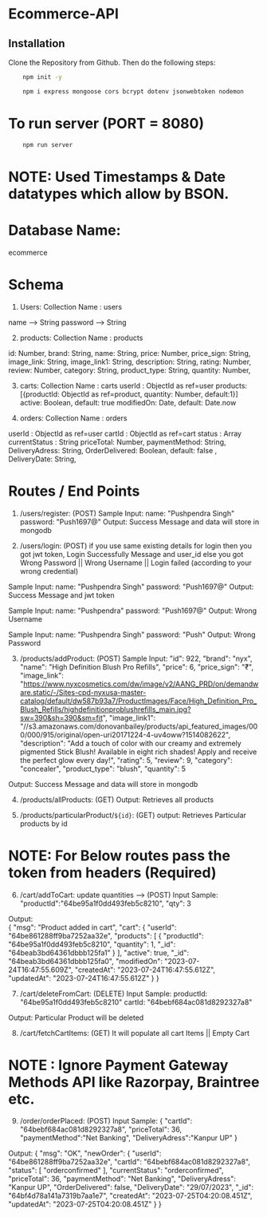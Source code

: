# Ecommerce-API

## Installation

Clone the Repository from Github. Then do the following steps:

```bash
    npm init -y

    npm i express mongoose cors bcrypt dotenv jsonwebtoken nodemon
```
# To run server (PORT = 8080)
```bash
    npm run server
```

# NOTE: Used Timestamps & Date datatypes which allow by BSON.

# Database Name:
ecommerce
# Schema

1) Users: 
Collection Name : users

name --> String
password --> String

2) products:
  Collection Name : products

  id: Number,
  brand: String,
  name: String,
  price: Number,
  price_sign: String,
  image_link: String,
  image_link1: String,
  description: String,
  rating: Number,
  review: Number,
  category: String,
  product_type: String,
  quantity: Number,

3) carts:
Collection Name : carts
  userId : ObjectId as ref=user
  products: [{productId: ObjectId as ref=product, quantity: Number, default:1}]
  active: Boolean, default: true
  modifiedOn: Date, default: Date.now

4) orders:
Collection Name : orders

  userId : ObjectId as ref=user
  cartId : ObjectId as ref=cart
  status : Array
  currentStatus : String
  priceTotal: Number,
  paymentMethod: String,
  DeliveryAdress: String,
  OrderDelivered: Boolean, default: false ,
  DeliveryDate: String,


# Routes / End Points
1) /users/register: (POST)
Sample Input: 
 name: "Pushpendra Singh"
 password: "Push1697@"
Output: Success Message and data will store in mongodb

2) /users/login: (POST)
if you use same existing details for login then you got jwt token, Login Successfully Message and user_id
else you got Wrong Password || Wrong Username || Login failed (according to your wrong credential)

Sample Input: 
 name: "Pushpendra Singh"
 password: "Push1697@"
Output: Success Message and jwt token

Sample Input: 
 name: "Pushpendra"
 password: "Push1697@"
Output: Wrong Username

Sample Input: 
 name: "Pushpendra Singh"
 password: "Push"
Output: Wrong Password

3) /products/addProduct: (POST)
Sample Input:
  "id": 922,
  "brand": "nyx",
  "name": "High Definition Blush Pro Refills",
  "price": 6,
  "price_sign": "₹",
  "image_link": "https://www.nyxcosmetics.com/dw/image/v2/AANG_PRD/on/demandware.static/-/Sites-cpd-nyxusa-master-catalog/default/dw587b93a7/ProductImages/Face/High_Definition_Pro_Blush_Refills/highdefinitionproblushrefills_main.jpg?sw=390&sh=390&sm=fit",
  "image_link1": "//s3.amazonaws.com/donovanbailey/products/api_featured_images/000/000/915/original/open-uri20171224-4-uv4oww?1514082622",
  "description": "Add a touch of color with our creamy and extremely pigmented Stick Blush! Available in eight rich shades! Apply and receive the perfect glow every day!",
  "rating": 5,
  "review": 9,
  "category": "concealer",
  "product_type": "blush",
  "quantity": 5

Output: Success Message and data will store in mongodb

4) /products/allProducts: (GET)
Output: Retrieves all products

5) /products/particularProduct/`${id}`: (GET)
output: Retrieves Particular products by id

# NOTE:  For Below routes pass the token from headers (Required)
6) /cart/addToCart: update quantities --> (POST)
Input Sample: 
  "productId":"64be95a1f0dd493feb5c8210",
  "qty": 3

Output:  
{
  "msg": "Product added in cart",
  "cart": {
    "userId": "64be861288ff9ba7252aa32e",
    "products": [
      {
        "productId": "64be95a1f0dd493feb5c8210",
        "quantity": 1,
        "_id": "64beab3bd64361dbbb125fa1"
      }
    ],
    "active": true,
    "_id": "64beab3bd64361dbbb125fa0",
    "modifiedOn": "2023-07-24T16:47:55.609Z",
    "createdAt": "2023-07-24T16:47:55.612Z",
    "updatedAt": "2023-07-24T16:47:55.612Z"
  }
}

7) /cart/deleteFromCart: (DELETE)
Input Sample: 
  productId: "64be95a1f0dd493feb5c8210"
  cartId: "64bebf684ac081d8292327a8"

Output: Particular Product will be deleted

8) /cart/fetchCartItems: (GET)
It will populate all cart Items || Empty Cart

# NOTE : Ignore Payment Gateway Methods API like Razorpay, Braintree etc.
9) /order/orderPlaced: (POST)
Input Sample: 
{
  "cartId": "64bebf684ac081d8292327a8",
  "priceTotal": 36, 
  "paymentMethod":"Net Banking",
  "DeliveryAdress":"Kanpur UP"
}

Output: 
{
  "msg": "OK",
  "newOrder": {
    "userId": "64be861288ff9ba7252aa32e",
    "cartId": "64bebf684ac081d8292327a8",
    "status": [
      "orderconfirmed"
    ],
    "currentStatus": "orderconfirmed",
    "priceTotal": 36,
    "paymentMethod": "Net Banking",
    "DeliveryAdress": "Kanpur UP",
    "OrderDelivered": false,
    "DeliveryDate": "29/07/2023",
    "_id": "64bf4d78a141a7319b7aa1e7",
    "createdAt": "2023-07-25T04:20:08.451Z",
    "updatedAt": "2023-07-25T04:20:08.451Z"
  }
}



